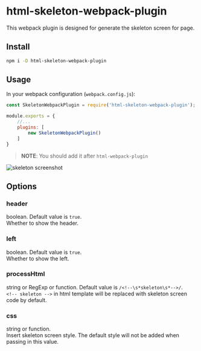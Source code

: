 # html-skeleton-webpack-plugin
This webpack plugin is designed for generate the skeleton screen for page.

## Install

```bash
npm i -D html-skeleton-webpack-plugin
``` 

## Usage

In your webpack configuration (`webpack.config.js`):

```javascript
const SkeletonWebpackPlugin = require('html-skeleton-webpack-plugin');

module.exports = {
    //...
    plugins: [
        new SkeletonWebpackPlugin()
    ]
}
```

>   __NOTE__: You should add it after `html-webpack-plugin`


![skeleton screenshot](https://raw.githubusercontent.com/kingller/pandora-skeleton-webpack-plugin/master/example/images/screenshot.png)

## Options

### header
boolean. Default value is `true`.   
Whether to show the header.


### left
boolean. Default value is `true`.   
Whether to show the left.


### processHtml
string or RegExp or function. Default value is `/<!--\s*skeleton\s*-->/`.  
`<!-- skeleton -->` in html template will be replaced with skeleton screen code by default.


### css
string or function.  
Insert skeleton screen style. The default style will not be added when passing in this value.

